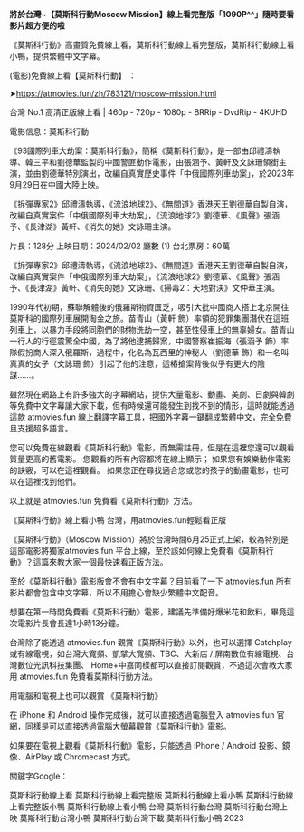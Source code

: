 **將於台灣~【莫斯科行動Moscow Mission】線上看完整版「1090P^^」隨時要看影片超方便的啦**

《莫斯科行動》高畫質免費線上看，莫斯科行動線上看完整版，莫斯科行動線上看小鴨，提供繁體中文字幕。

(電影)免費線上看【莫斯科行動】 ：

➤https://atmovies.fun/zh/783121/moscow-mission.html

台灣 No.1 高清正版線上看 | 460p - 720p - 1080p - BRRip - DvdRip - 4KUHD


電影信息：莫斯科行動

《93國際列車大劫案：莫斯科行動》，簡稱《莫斯科行動》，是一部由邱禮濤執導、韓三平和劉德華監製的中國警匪動作電影，由張涵予、黃軒及文詠珊領銜主演，並由劉德華特別演出，改編自真實歷史事件「中俄國際列車劫案」，於2023年9月29日在中國大陸上映。

《拆彈專家2》邱禮濤執導，《流浪地球2》、《無間道》香港天王劉德華自製自演，改編自真實案件「中俄國際列車大劫案」，《流浪地球2》劉德華、《風聲》張涵予、《長津湖》黃軒、《消失的她》文詠珊主演。

片長：128分 上映日期：2024/02/02 廳數 (1) 台北票房：60萬

《拆彈專家2》邱禮濤執導，《流浪地球2》、《無間道》香港天王劉德華自製自演，改編自真實案件「中俄國際列車大劫案」，《流浪地球2》劉德華、《風聲》張涵予、《長津湖》黃軒、《消失的她》文詠珊、《掃毒2：天地對決》文仲華主演。

1990年代初期，蘇聯解體後的俄羅斯物資匱乏，吸引大批中國商人搭上北京開往莫斯科的國際列車展開淘金之旅。苗青山（黃軒 飾）率領的犯罪集團潛伏在這班列車上，以暴力手段將同胞們的財物洗劫一空，甚至性侵車上的無辜婦女。苗青山一行人的行徑震驚全中國，為了將他逮捕歸案，中國警察崔振海（張涵予 飾）率隊假扮商人深入俄羅斯，過程中，化名為瓦西里的神秘人（劉德華 飾）和一名叫真真的女子（文詠珊 飾）引起了他的注意，這樁搶案背後似乎有更大的陰謀……。

雖然現在網路上有許多強大的字幕網站，提供大量電影、動畫、美劇、日劇與韓劇等免費中文字幕讓大家下載，但有時候還可能發生到找不到的情形，這時就能透過這款 atmovies.fun 線上翻譯字幕工具，把國外字幕一鍵翻成繁體中文，完全免費且支援超多語言。

您可以免費在線觀看《莫斯科行動》電影，而無需註冊，但是在這裡您還可以觀看質量更高的舊電影。 您觀看的所有內容都將在線上顯示； 如果您有娛樂動作電影的訣竅，可以在這裡觀看。 如果您正在尋找適合您或您的孩子的動畫電影，也可以在這裡找到他們。

以上就是 atmovies.fun 免費看《莫斯科行動》方法。

《莫斯科行動》線上看小鴨 台灣，用atmovies.fun輕鬆看正版

《莫斯科行動》（Moscow Mission）將於台灣時間6月25正式上架，較為特別是這部電影將獨家atmovies.fun 平台上線，至於該如何線上免費看《莫斯科行動》？這篇來教大家一個最快速看正版方法。

至於《莫斯科行動》電影版會不會有中文字幕？目前看了一下 atmovies.fun 所有影片都會包含中文字幕，所以不用擔心會缺少繁體中文配音。

想要在第一時間免費看《莫斯科行動》電影，建議先準備好爆米花和飲料，畢竟這次電影片長會長達1小時13分鐘。  

台灣除了能透過 atmovies.fun 觀賞《莫斯科行動》以外，也可以選擇 Catchplay 或有線電視，如台灣大寬頻、凱擘大寬頻、TBC、大新店 / 屏南數位有線電視、台灣數位光訊科技集團、 Home+中嘉同樣都可以直接訂閱觀賞，不過這次會教大家用 atmovies.fun 免費看莫斯科行動方法。

用電腦和電視上也可以觀賞 《莫斯科行動》

在 iPhone 和 Android 操作完成後，就可以直接透過電腦登入 atmovies.fun 官網，同樣是可以直接透過電腦大螢幕觀賞《莫斯科行動》電影。

如果要在電視上觀看《莫斯科行動》電影，只能透過 iPhone / Android 投影、鏡像、AirPlay 或 Chromecast 方式。


關鍵字Google：

莫斯科行動線上看
莫斯科行動線上看完整版
莫斯科行動線上看小鴨
莫斯科行動線上看完整版小鴨
莫斯科行動線上看小鴨 台灣
莫斯科行動台灣
莫斯科行動台灣上映
莫斯科行動台灣小鴨
莫斯科行動台灣下載
莫斯科行動小鴨 2023
